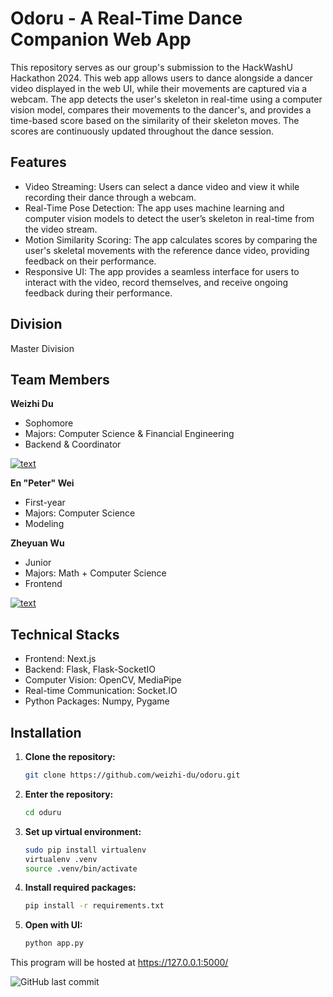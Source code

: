 # Odoru - A Real-Time Dance Companion Web App

This repository serves as our group's submission to the HackWashU Hackathon 2024. This web app allows users to dance alongside a dancer video displayed in the web UI, while their movements are captured via a webcam. The app detects the user's skeleton in real-time using a computer vision model, compares their movements to the dancer's, and provides a time-based score based on the similarity of their skeleton moves. The scores are continuously updated throughout the dance session.

## Features

- Video Streaming: Users can select a dance video and view it while recording their dance through a webcam.
- Real-Time Pose Detection: The app uses machine learning and computer vision models to detect the user’s skeleton in real-time from the video stream.
- Motion Similarity Scoring: The app calculates scores by comparing the user's skeletal movements with the reference dance video, providing feedback on their performance.
- Responsive UI: The app provides a seamless interface for users to interact with the video, record themselves, and receive ongoing feedback during their performance.

## Division

Master Division

## Team Members

**Weizhi Du**
- Sophomore
- Majors: Computer Science & Financial Engineering
- Backend & Coordinator

[![text](https://img.shields.io/badge/LinkedIn-0077B5?style=for-the-badge&logo=linkedin&logoColor=white)](https://www.linkedin.com/in/duw)

**En "Peter" Wei**
- First-year
- Majors: Computer Science
- Modeling

**Zheyuan Wu**
- Junior
- Majors: Math + Computer Science
- Frontend

[![text](https://img.shields.io/badge/LinkedIn-0077B5?style=for-the-badge&logo=linkedin&logoColor=white)](https://www.linkedin.com/in/zheyuan-wu-742b1a227/)


## Technical Stacks

- Frontend: Next.js
- Backend: Flask, Flask-SocketIO
- Computer Vision: OpenCV, MediaPipe
- Real-time Communication: Socket.IO
- Python Packages: Numpy, Pygame

## Installation

1. **Clone the repository:**

   ```bash
   git clone https://github.com/weizhi-du/odoru.git

2. **Enter the repository:**

   ```bash
   cd oduru
   
3. **Set up virtual environment:**

   ```bash
   sudo pip install virtualenv
   virtualenv .venv
   source .venv/bin/activate
   
4. **Install required packages:**

   ```bash
   pip install -r requirements.txt

5. **Open with UI:**

   ```bash
   python app.py
   
This program will be hosted at https://127.0.0.1:5000/


![GitHub last commit](https://img.shields.io/github/last-commit/weizhi-du/odoru)

<!-- ![GitHub license](https://img.shields.io/github/license/weizhi-du/odoru) -->